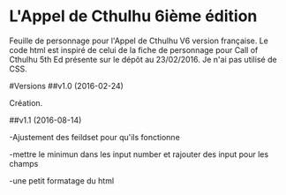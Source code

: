 # L'Appel de Cthulhu 6ième édition

Feuille de personnage pour l'Appel de Cthulhu V6 version française.
Le code html est inspiré de celui de la fiche de personnage pour Call of Cthulhu 5th Ed présente sur le dépôt au 23/02/2016. 
Je n'ai pas utilisé de CSS.

#Versions
##v1.0 (2016-02-24)

Création.

##v1.1 (2016-08-14)

-Ajustement des feildset pour qu'ils fonctionne

-mettre le minimun dans les input number et rajouter des input pour les champs

-une petit formatage du html

